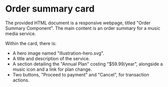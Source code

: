 # Order summary card

The provided HTML document is a responsive webpage, titled "Order Summary Component". The main content is an order summary for a music media service.

Within the card, there is:

- A hero image named "illustration-hero.svg".
- A title and description of the service.
- A section detailing the "Annual Plan" costing "$59.99/year", alongside a music icon and a link for plan change.
- Two buttons, "Proceed to payment" and "Cancel", for transaction actions.